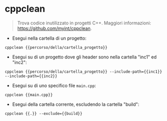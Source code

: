 # cppclean

> Trova codice inutilizzato in progetti C++.
> Maggiori informazioni: <https://github.com/myint/cppclean>.

- Esegui nella cartella di un progetto:

`cppclean {{percorso/della/cartella_progetto}}`

- Esegui su di un progetto dove gli header sono nella cartella "inc1" ed "inc2":

`cppclean {{percorso/della/cartella_progetto}} --include-path={{inc1}} --include-path={{inc2}}`

- Esegui su di uno specifico file `main.cpp`:

`cppclean {{main.cpp}}`

- Esegui della cartella corrente, escludendo la cartella "build":

`cppclean {{.}} --exclude={{build}}`
